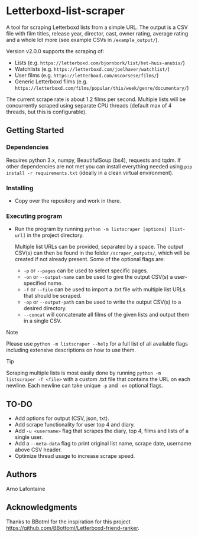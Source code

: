# Letterboxd-list-scraper

A tool for scraping Letterboxd lists from a simple URL. The output is a CSV file with film titles, release year, director, cast, owner rating, average rating and a whole lot more (see example CSVs in `/example_output/`). 

Version v2.0.0 supports the scraping of:
- Lists (e.g. `https://letterboxd.com/bjornbork/list/het-huis-anubis/`)
- Watchlists (e.g. `https://letterboxd.com/joelhaver/watchlist/`)
- User films (e.g. `https://letterboxd.com/mscorsese/films/`)
- Generic Letterboxd films (e.g. `https://letterboxd.com/films/popular/this/week/genre/documentary/`)

The current scrape rate is about 1.2 films per second. Multiple lists will be concurrently scraped using separate CPU threads (default max of 4 threads, but this is configurable).

## Getting Started

### Dependencies

Requires python 3.x, numpy, BeautifulSoup (bs4), requests and tqdm. If other dependencies are not met you can install everything needed using `pip install -r requirements.txt` (ideally in a clean virtual environment).

### Installing

* Copy over the repository and work in there.

### Executing program

* Run the program by running `python -m listscraper [options] [list-url]` in the project directory. 

    Multiple list URLs can be provided, separated by a space. The output CSV(s) can then be found in the folder `/scraper_outputs/`, which will be created if not already present.
    Some of the optional flags are:
    - `-p` or `--pages` can be used to select specific pages.
    - `-on` or `--output-name` can be used to give the output CSV(s) a user-specified name.
    - `-f` or `--file` can be used to import a .txt file with multiple list URLs that should be scraped.
    - `-op` or `--output-path` can be used to write the output CSV(s) to a desired directory.
    - `--concat` will concatenate all films of the given lists and output them in a single CSV.

> [!NOTE]
> Please use `python -m listscraper --help` for a full list of all available flags including extensive descriptions on how to use them.

> [!TIP]
> Scraping multiple lists is most easily done by running `python -m listscraper -f <file>` with a custom .txt file that contains the URL on each newline. Each newline can take unique `-p` and `-on` optional flags.

## TO-DO

* Add options for output (CSV, json, txt).
* Add scrape functionality for user top 4 and diary.
* Add `-u <username>` flag that scrapes the diary, top 4, films and lists of a single user.
* Add a `--meta-data` flag to print original list name, scrape date, username above CSV header.
* Optimize thread usage to increase scrape speed.
  
## Authors

Arno Lafontaine  

## Acknowledgments

Thanks to BBotml for the inspiration for this project https://github.com/BBottoml/Letterboxd-friend-ranker.
